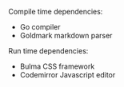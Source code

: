 Compile time dependencies:

* Go compiler
* Goldmark markdown parser

Run time dependencies:

* Bulma CSS framework
* Codemirror Javascript editor